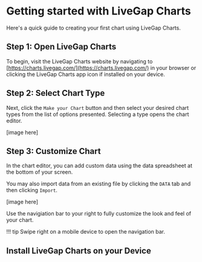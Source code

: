 # Getting started with LiveGap Charts

Here's a quick guide to creating your first chart using LiveGap Charts.

## Step 1: Open LiveGap Charts 

To begin, visit the LiveGap Charts website by navigating to [https://charts.livegap.com/](https://charts.livegap.com/) in your browser or clicking the LiveGap Charts app icon if installed on your device.

## Step 2: Select Chart Type

Next, click the `Make your Chart` button and then select your desired chart types from the list of options presented. Selecting a type opens the chart editor.

[image here]

## Step 3: Customize Chart

In the chart editor, you can add custom data using the data spreadsheet at the bottom of your screen.

You may also import data from an existing file by clicking the `DATA` tab and then clicking `Import`.

[image here]

Use the navigiation bar to your right to fully customize the look and feel of your chart.

!!! tip
    Swipe right on a mobile device to open the navigation bar.

## Install LiveGap Charts on your Device